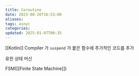 ```yaml
---
title: Coroutine
date: 2023-08-26T16:53:00
aliases: 
tags: asnyc
categories: 
updated: 2025-01-07T00:35
---
```


[[Kotlin]] Compiler 가 `suspend` 가 붙은 함수에 추가적인 코드를 추가

유한 상태 머신

FSM([[Finite State Machine]])
